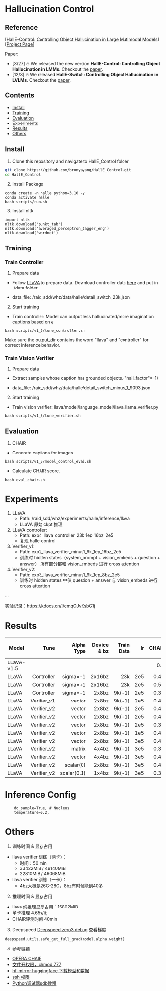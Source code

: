 # Hallucination Control

## Reference

[[HallE-Control: Controlling Object Hallucination in Large Mutimodal Models](https://arxiv.org/pdf/2310.01779v3.pdf)] [[Project Page](https://bohanzhai.github.io/halle-switch.github.io/)] <br>

Paper:
- [3/27] 🔥 We released the new version **HallE-Control: Controlling Object Hallucination in LMMs**. Checkout the [paper](https://arxiv.org/pdf/2310.01779v3.pdf).
- [12/3] 🔥 We released **HallE-Switch: Controlling Object Hallucination in LVLMs**. Checkout the [paper](https://arxiv.org/abs/2310.01779).

## Contents
- [Install](#install)
- [Training](#training)
- [Evaluation](#evaluation)
- [Experiments](#experiments)
- [Results](#results)
- [Others](#others)

## Install
1. Clone this repository and navigate to HallE_Control folder
```bash
git clone https://github.com/bronyayang/HallE_Control.git
cd HallE_Control
```

2. Install Package
```Shell
conda create -n halle python=3.10 -y
conda activate halle
bash scripts/run.sh
```

3. Install nltk
```Shell
import nltk
nltk.download('punkt_tab')
nltk.download('averaged_perceptron_tagger_eng')
nltk.download('wordnet')
```


## Training

### Train Controller

1. Prepare data

- Follow [LLaVA](https://github.com/haotian-liu/LLaVA?tab=readme-ov-file#visual-instruction-tuning) to prepare data.
Download controller data [here](https://drive.google.com/drive/folders/1ZxRE2BNVgWXNSjPv5fv6gw4JzwKeXU4b?usp=sharing) and put in ./data folder.

- data_file: /raid_sdd/whz/data/halle/detail_switch_23k.json

2. Start training

- Train controller: Model can output less hallucinated/more imagination captions based on $\epsilon$

```Shell
bash scripts/v1_5/tune_controller.sh
```
Make sure the output_dir contains the word "llava" and "controller" for correct inference behavior.

### Train Vision Verifier

1. Prepare data

- Extract samples whose caption has grounded objects.("hall_factor"=-1)

- data_file: /raid_sdd/whz/data/halle/detail_switch_minus_1_9093.json

2. Start training

- Train vision verifier: llava/model/language_model/llava_llama_verifier.py

```Shell
bash scripts/v1_5/tune_verifier.sh
```


## Evaluation

1. CHAIR

- Generate captions for images.

```Shell
bash scripts/v1_5/model_control_eval.sh
```

- Calculate CHAIR score.
```Shell
bash eval_chair.sh
```

# Experiments

1. LLaVA
    - Path: /raid_sdd/whz/experiments/halle/inference/llava
    - LLaVA 原始 ckpt 推理 
2. LLaVA controller:
    - Path: exp4_llava_controller_23k_1ep_16bz_2e5
    - 复现 halle-control
3. Verifier_v1:
    - Path: exp2_llava_verifier_minus1_9k_1ep_16bz_2e5
    - 训练时 hidden states（system_prompt + vision_embeds + question + answer） 所有部分都和 vision_embeds 进行 cross attention
4. Verifier_v2:
    - Path: exp3_llava_verifier_minus1_9k_1ep_8bz_2e5
    - 训练时 hidden states 中仅 question + answer 与 vision_embeds 进行 cross attention

...

实验记录：https://kdocs.cn/l/cmqOJvKsbG1j

# Results


| Model | Tune | Alpha Type | Device & bz| Train Data | lr | CHAIRs | CHAIRi | Recall | Len | max length | max new tokens |
| ---   | ---: |       ---: |       ---: |       ---: | ---: | ---:   | ---:   | ---:   | ---: | ---: | ---: |
| LLaVA-v1.5 |  |  |  |   |   | 0.47 | 0.1386 | 0.7814 | 1.00922 | 1024 |  |
| LLaVA | Controller | sigma=-1 | 2x16bz | 23k | 2e5 | 0.434 | 0.1236 | 0.7565 | 1.13142 | 1024 |  |
| LLaVA | Controller | sigma=+1| 2x16bz | 23k | 2e5 | 0.518 | 0.1599 | 0.7792 | 0.98124 | 1024 |  |
| LLaVA | Controller | sigma=-1| 2x8bz | 9k(-1) | 2e5 | 0.394 | 0.1156 | 0.71398 | 1.31516 | 1024 |  |
| LLaVA | Verifier_v1 | vector | 2x8bz |  9k(-1) | 2e5 | 0.454 | 0.1307 | 0.7572 | 1.06614 | 1024 |  |
| LLaVA | Verifier_v2 | vector | 2x8bz | 9k(-1) | 2e5 | 0.448 | 0.1255 | 0.7643 | 1.06818 |1024 | |
| LLaVA | Verifier_v2 | vector | 2x8bz | 9k(-1) | 2e5 | 0.428 | 0.1268 | 0.7622 | 1.0791 | | 200 |
| LLaVA | Verifier_v2 | vector | 2x8bz | 9k(-1) | 2e5 | 0.346| 0.109 | 0.7168 | 0.8437 | | 100 |
| LLaVA | Verifier_v2 | vector | 2x8bz | 9k(-1) | 1e5 | 0.458 | 0.1343 | 0.7743 | 1.03144 |1024 | |
| LLaVA | Verifier_v2 | vector | 2x8bz | 9k(-1) | 3e5 | 0.436 | 0.1278 | 0.7629 | 1.12096 |1024 | |
| LLaVA | Verifier_v2 | matrix | 4x4bz | 9k(-1) | 3e5 | 0.392 | 0.1203 | 0.7317 | 1.22746 |1024 | |
| LLaVA | Verifier_v2 | vector | 4x4bz | 9k(-1) | 3e5 | 0.462 | 0.1320 | 0.7615 | 1.1607 |1024 | |
| LLaVA | Verifier_v2 | scalar(0) | 2x8bz | 9k(-1) | 3e5 | 0.446 | 0.1250 | 0.7615 | 1.0407 |1024 | |
| LLaVA | Verifier_v2 | scalar(0.1) | 1x4bz | 9k(-1) | 3e5 | 0.392 | 0.1113 | 0.7402 | 1.17946 |1024 | |





# Inference Config
```Shell
    do_sample=True, # Nucleus
    temperature=0.2,
```

# Others

1. 训练时间 & 显存占用
- llava verifier 训练（两卡）：
    - 时间：50 min 
    - 33422MiB / 49140MiB 
    - 22810MiB / 46068MiB
- llava verifier 训练（一卡）：
    - 4bz大概是26G-28G，8bz有时候能到40多


2. 推理时间 & 显存占用
- llava 纯推理显存占用：15802MiB 
- 单卡推理 4.65s/it;
- CHAIR评测时间 40min

3. Deepspeed 
[Deepspeed zero3 debug](https://deepspeed.readthedocs.io/en/latest/zero3.html#debugging) 查看梯度
```Shell
deepspeed.utils.safe_get_full_grad(model.alpha.weight)
```

4. 参考链接
- [OPERA CHAIR](https://github.com/shikiw/OPERA/blob/main/chair_eval.py)
- [文件开权限，chmod 777](https://zhuanlan.zhihu.com/p/705959942)
- [hf-mirror huggingface 下载模型和数据](https://hf-mirror.com/)
- [ssh 权限](https://zhuanlan.zhihu.com/p/688103044)
- [Python调试器pdb教程](https://zhuanlan.zhihu.com/p/37294138)

